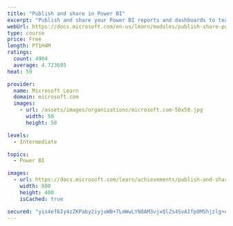 ```yaml
---
title: "Publish and share in Power BI"
excerpt: "Publish and share your Power BI reports and dashboards to teammates in your organization or to everyone on the web."
webUrl: https://docs.microsoft.com/en-us/learn/modules/publish-share-power-bi/
type: course
price: Free
length: PT1H4M
ratings:
  count: 4904
  average: 4.723695
heat: 59

provider:
  name: Microsoft Learn
  domain: microsoft.com
  images:
    - url: /assets/images/organizations/microsoft.com-50x50.jpg
      width: 50
      height: 50

levels:
  - Intermediate

topics:
  - Power BI

images:
  - url: https://docs.microsoft.com/learn/achievements/publish-and-share-with-power-bi-desktop-social.png
    width: 800
    height: 400
    isCached: true

secured: "yis4eT6Iy4zZKPaby2iyjuWB+7LmWwLYN8AM3vjxQlZs4SvAIfp0MShjzlg+n8JEMJEocuCngOX0aBkZUTX/QHemNhApYobV2KIP1zAfoBG7ASJF2Y4GLLfomdodd8f0cRNe7xnPluZDTO5noLHEPc82iGpMcjCKj+yg8JMuqD3cYpLtaiV7p74NQaNj2tiiGxVHtJDxpq//glTErQs3BuN6B6cmy6sh2opLxiNOGDYwnLPJLqTGb2/xswDtd/O7DbMYH9H/3TyRgL0RU9blLPt78orLNHjvSf3GzcMlLyjIa6wZ0KmRONXEeFP5yOa6ZrbTKmJl3JVz1Y2MPjyEWXsFge5PNF1t85SgLns6bWLHrG6ApizgZbNE7/IMoSrgqYkxfhjg6E5kkF2Vrhx5zvO+pPeLmQTqLRjRl/ViRV4=;uLM/8gcL+FkZTr2vXR/A1g=="
---
```



